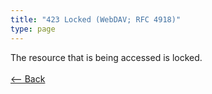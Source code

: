 ```yaml
---
title: "423 Locked (WebDAV; RFC 4918)"
type: page
---
```

The resource that is being accessed is locked.<br /><br />[<-- Back](../../)